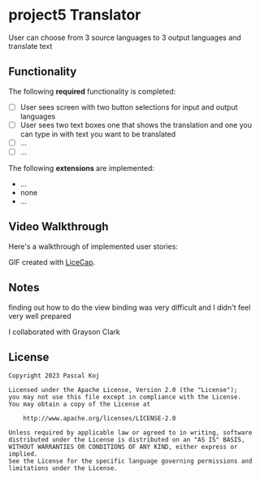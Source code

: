 # project5 Translator

User can choose from 3 source languages to 3 output languages and translate text

## Functionality

The following **required** functionality is completed:

* [ ] User sees screen with two button selections for input and output languages
* [ ] User sees two text boxes one that shows the translation and one you can type in with text you want to be translated
* [ ] ...
* [ ] ...

The following **extensions** are implemented:

* ...
* none
* ...

## Video Walkthrough



Here's a walkthrough of implemented user stories:


GIF created with [LiceCap](http://www.cockos.com/licecap/).

## Notes

finding out how to do the view binding was very difficult and I didn't feel very well prepared

I collaborated with Grayson Clark


## License

    Copyright 2023 Pascal Koj

    Licensed under the Apache License, Version 2.0 (the "License");
    you may not use this file except in compliance with the License.
    You may obtain a copy of the License at

        http://www.apache.org/licenses/LICENSE-2.0

    Unless required by applicable law or agreed to in writing, software
    distributed under the License is distributed on an "AS IS" BASIS,
    WITHOUT WARRANTIES OR CONDITIONS OF ANY KIND, either express or implied.
    See the License for the specific language governing permissions and
    limitations under the License.
